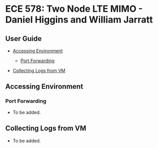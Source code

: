# ECE 578: Two Node LTE MIMO - Daniel Higgins and William Jarratt
## User Guide

- [Accessing Environment](#Accessing-Environment)
  * [Port Forwarding](#Port-Forwarding)

- [Collecting Logs from VM](#Collection-Logs-from-VM)

## Accessing Environment
### Port Forwarding
- To be added.

## Collecting Logs from VM
- To be added.

